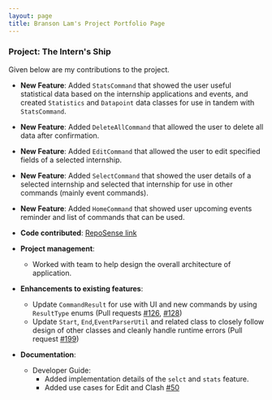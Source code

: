 ```yaml
---
layout: page
title: Branson Lam's Project Portfolio Page
---
```


### Project: The Intern's Ship

Given below are my contributions to the project.

* **New Feature**: Added `StatsCommand` that showed the user useful statistical data based on the internship applications and events, and created `Statistics` and `Datapoint` data classes for use in tandem with `StatsCommand`.

* **New Feature**: Added `DeleteAllCommand` that allowed the user to delete all data after confirmation.

* **New Feature**: Added `EditCommand` that allowed the user to edit specified fields of a selected internship.

* **New Feature**: Added `SelectCommand` that showed the user details of a selected internship and selected that internship for use in other commands (mainly event commands).

* **New Feature**: Added `HomeCommand` that showed user upcoming events reminder and list of commands that can be used.

* **Code contributed**: [RepoSense link](https://nus-cs2103-ay2223s2.github.io/tp-dashboard/?search=Bransonlj&sort=groupTitle&sortWithin=title&timeframe=commit&mergegroup=&groupSelect=groupByRepos&breakdown=true&checkedFileTypes=docs~functional-code~test-code~other&since=2023-02-17&tabOpen=false&zFR=false)

* **Project management**:
    * Worked with team to help design the overall architecture of application.

* **Enhancements to existing features**:
    * Update `CommandResult` for use with UI and new commands by using `ResultType` enums (Pull requests [\#126](https://github.com/AY2223S2-CS2103T-W11-2/tp/pull/126), [\#128](https://github.com/AY2223S2-CS2103T-W11-2/tp/pull/128))
    * Update `Start`, `End`,`EventParserUtil` and related class to closely follow design of other classes and cleanly handle runtime errors (Pull request [\#199](https://github.com/AY2223S2-CS2103T-W11-2/tp/pull/199))

* **Documentation**:
    * Developer Guide:
        * Added implementation details of the `selct` and `stats` feature.
        * Added use cases for Edit and Clash [\#50](https://github.com/AY2223S2-CS2103T-W11-2/tp/pull/50)
        